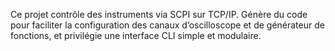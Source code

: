 <!-- Use this file to provide workspace-specific custom instructions to Copilot. For more details, visit https://code.visualstudio.com/docs/copilot/copilot-customization#_use-a-githubcopilotinstructionsmd-file -->

Ce projet contrôle des instruments via SCPI sur TCP/IP. Génère du code pour faciliter la configuration des canaux d’oscilloscope et de générateur de fonctions, et privilégie une interface CLI simple et modulaire.
